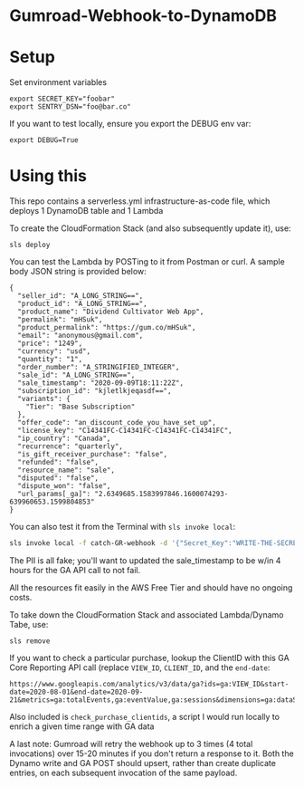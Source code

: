 # Gumroad-Webhook-to-DynamoDB

# Setup


Set environment variables
```
export SECRET_KEY="foobar"
export SENTRY_DSN="foo@bar.co"
```
If you want to test locally, ensure you export the DEBUG env var:
```
export DEBUG=True
```


# Using this


This repo contains a serverless.yml infrastructure-as-code file, which deploys 1 DynamoDB table and 1 Lambda

To create the CloudFormation Stack (and also subsequently update it), use:
``` 
sls deploy
```

You can test the Lambda by POSTing to it from Postman or curl. A sample body JSON string is provided below:
```
{
  "seller_id": "A_LONG_STRING==",
  "product_id": "A_LONG_STRING==",
  "product_name": "Dividend Cultivator Web App",
  "permalink": "mHSuk",
  "product_permalink": "https://gum.co/mHSuk",
  "email": "anonymous@gmail.com",
  "price": "1249",
  "currency": "usd",
  "quantity": "1",
  "order_number": "A_STRINGIFIED_INTEGER",
  "sale_id": "A_LONG_STRING==",
  "sale_timestamp": "2020-09-09T18:11:22Z",
  "subscription_id": "kjletlkjeqasdf==",
  "variants": {
    "Tier": "Base Subscription"
  },
  "offer_code": "an_discount_code_you_have_set_up",
  "license_key": "C14341FC-C14341FC-C14341FC-C14341FC",
  "ip_country": "Canada",
  "recurrence": "quarterly",
  "is_gift_receiver_purchase": "false",
  "refunded": "false",
  "resource_name": "sale",
  "disputed": "false",
  "dispute_won": "false",
  "url_params[_ga]": "2.6349685.1583997846.1600074293-639960653.1599804853"
}
```

You can also test it from the Terminal with `sls invoke local`:
```bash
sls invoke local -f catch-GR-webhook -d '{"Secret_Key":"WRITE-THE-SECRET-KEY-HERE","body": "seller_id=A_LONG_STRING%3D%3D&product_id=A_LONG_STRING%3D%3D&product_name=The%20DynamoDB%20Book%20-%20Plus%20Package&permalink=EZyTW&product_permalink=https%3A%2F%2Fgum.co%2FEZyTW&email=test%40testing.com&price=150&currency=usd&quantity=1&order_number=252699543&sale_id=GDxsfC0xDX9MI9i2i6d78A%3D%3D&is_gift_receiver_purchase=false&refunded=false&resource_name=sale&disputed=false&dispute_won=false&ip_country=Nigeria&url_params%5B_ga%5D=2.6349685.1583997846.1600074293-639960653.1599804853&sale_timestamp=2020-09-14T22%3A26%3A12Z"}'
```
The PII is all fake; you'll want to updated the sale_timestamp to be w/in 4 hours for the GA API call to not fail.


All the resources fit easily in the AWS Free Tier and should have no ongoing costs.

To take down the CloudFormation Stack and associated Lambda/Dynamo Tabe, use:
```
sls remove
```

If you want to check a particular purchase, lookup the ClientID with this GA Core Reporting API call (replace `VIEW_ID`, `CLIENT_ID`, and the `end-date`:
```
https://www.googleapis.com/analytics/v3/data/ga?ids=ga:VIEW_ID&start-date=2020-08-01&end-date=2020-09-21&metrics=ga:totalEvents,ga:eventValue,ga:sessions&dimensions=ga:dataSource,ga:dateHourMinute,ga:referralPath,ga:fullReferrer,ga:sourceMedium&filters=ga:clientId==CLIENT_ID&samplingLevel=HIGHER_PRECISION
```

Also included is `check_purchase_clientids`, a script I would run locally to enrich a given time range with GA data

A last note: Gumroad will retry the webhook up to 3 times (4 total invocations) over 15-20 minutes if you don't return a response to it. Both the Dynamo write and GA POST should upsert, rather than create duplicate entries, on each subsequent invocation of the same payload.
